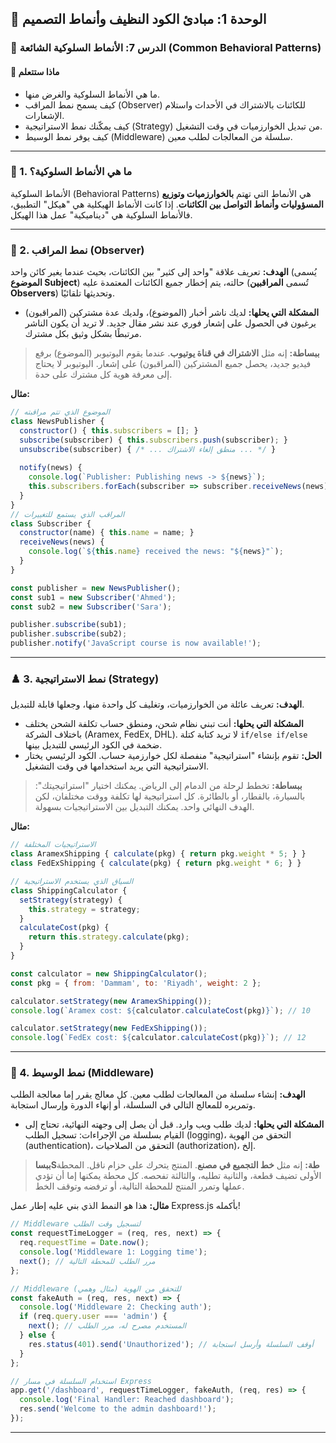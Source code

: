 ## 📐 الوحدة 1: مبادئ الكود النظيف وأنماط التصميم

### 📘 الدرس 7: الأنماط السلوكية الشائعة (Common Behavioral Patterns)

#### 🧠 **ماذا ستتعلم**
* ما هي الأنماط السلوكية والغرض منها.
* كيف يسمح نمط المراقب (Observer) للكائنات بالاشتراك في الأحداث واستلام الإشعارات.
* كيف يمكّنك نمط الاستراتيجية (Strategy) من تبديل الخوارزميات في وقت التشغيل.
* كيف يوفر نمط الوسيط (Middleware) سلسلة من المعالجات لطلب معين.

---
### 🤔 1. ما هي الأنماط السلوكية؟
الأنماط السلوكية (Behavioral Patterns) هي الأنماط التي تهتم **بالخوارزميات وتوزيع المسؤوليات وأنماط التواصل بين الكائنات**. إذا كانت الأنماط الهيكلية هي "هيكل" التطبيق، فالأنماط السلوكية هي "ديناميكية" عمل هذا الهيكل.

---
### 👀 2. نمط المراقب (Observer)
**الهدف:** تعريف علاقة "واحد إلى كثير" بين الكائنات، بحيث عندما يغير كائن واحد (يُسمى **الموضوع Subject**) حالته، يتم إخطار جميع الكائنات المعتمدة عليه (تُسمى **المراقبين Observers**) وتحديثها تلقائيًا.

* **المشكلة التي يحلها:** لديك ناشر أخبار (الموضوع)، ولديك عدة مشتركين (المراقبون) يرغبون في الحصول على إشعار فوري عند نشر مقال جديد. لا تريد أن يكون الناشر مرتبطًا بشكل وثيق بكل مشترك.
> **ببساطة:** إنه مثل **الاشتراك في قناة يوتيوب**. عندما يقوم اليوتيوبر (الموضوع) برفع فيديو جديد، يحصل جميع المشتركين (المراقبون) على إشعار. اليوتيوبر لا يحتاج إلى معرفة هوية كل مشترك على حدة.

**مثال:**
```javascript
// الموضوع الذي تتم مراقبته
class NewsPublisher {
  constructor() { this.subscribers = []; }
  subscribe(subscriber) { this.subscribers.push(subscriber); }
  unsubscribe(subscriber) { /* ... منطق إلغاء الاشتراك ... */ }
  
  notify(news) {
    console.log(`Publisher: Publishing news -> ${news}`);
    this.subscribers.forEach(subscriber => subscriber.receiveNews(news));
  }
}
// المراقب الذي يستمع للتغييرات
class Subscriber {
  constructor(name) { this.name = name; }
  receiveNews(news) {
    console.log(`${this.name} received the news: "${news}"`);
  }
}

const publisher = new NewsPublisher();
const sub1 = new Subscriber('Ahmed');
const sub2 = new Subscriber('Sara');

publisher.subscribe(sub1);
publisher.subscribe(sub2);
publisher.notify('JavaScript course is now available!');
```

---
### ♟️ 3. نمط الاستراتيجية (Strategy)
**الهدف:** تعريف عائلة من الخوارزميات، وتغليف كل واحدة منها، وجعلها قابلة للتبديل.

* **المشكلة التي يحلها:** أنت تبني نظام شحن، ومنطق حساب تكلفة الشحن يختلف باختلاف الشركة (Aramex, FedEx, DHL). لا تريد كتابة كتلة `if/else if/else` ضخمة في الكود الرئيسي للتبديل بينها.
* **الحل:** تقوم بإنشاء "استراتيجية" منفصلة لكل خوارزمية حساب. الكود الرئيسي يختار الاستراتيجية التي يريد استخدامها في وقت التشغيل.
> **ببساطة:** تخطط لرحلة من الدمام إلى الرياض. يمكنك اختيار "استراتيجيتك": بالسيارة، بالقطار، أو بالطائرة. كل استراتيجية لها تكلفة ووقت مختلفان، لكن الهدف النهائي واحد. يمكنك التبديل بين الاستراتيجيات بسهولة.

**مثال:**
```javascript
// الاستراتيجيات المختلفة
class AramexShipping { calculate(pkg) { return pkg.weight * 5; } }
class FedExShipping { calculate(pkg) { return pkg.weight * 6; } }

// السياق الذي يستخدم الاستراتيجية
class ShippingCalculator {
  setStrategy(strategy) {
    this.strategy = strategy;
  }
  calculateCost(pkg) {
    return this.strategy.calculate(pkg);
  }
}

const calculator = new ShippingCalculator();
const pkg = { from: 'Dammam', to: 'Riyadh', weight: 2 };

calculator.setStrategy(new AramexShipping());
console.log(`Aramex cost: ${calculator.calculateCost(pkg)}`); // 10

calculator.setStrategy(new FedExShipping());
console.log(`FedEx cost: ${calculator.calculateCost(pkg)}`); // 12
```

---
### 🔗 4. نمط الوسيط (Middleware)
**الهدف:** إنشاء سلسلة من المعالجات لطلب معين. كل معالج يقرر إما معالجة الطلب وتمريره للمعالج التالي في السلسلة، أو إنهاء الدورة وإرسال استجابة.

* **المشكلة التي يحلها:** لديك طلب ويب وارد. قبل أن يصل إلى وجهته النهائية، تحتاج إلى القيام بسلسلة من الإجراءات: تسجيل الطلب (logging)، التحقق من الهوية (authentication)، التحقق من الصلاحيات (authorization)، إلخ.
> **ببساSطة:** إنه مثل **خط التجميع في مصنع**. المنتج يتحرك على حزام ناقل. المحطة الأولى تضيف قطعة، والثانية تطليه، والثالثة تفحصه. كل محطة يمكنها إما أن تؤدي عملها وتمرر المنتج للمحطة التالية، أو ترفضه وتوقف الخط.

**مثال:** هذا هو النمط الذي بني عليه إطار عمل Express.js بأكمله!
```javascript
// Middleware لتسجيل وقت الطلب
const requestTimeLogger = (req, res, next) => {
  req.requestTime = Date.now();
  console.log('Middleware 1: Logging time');
  next(); // مرر الطلب للمحطة التالية
};

// Middleware للتحقق من الهوية (مثال وهمي)
const fakeAuth = (req, res, next) => {
  console.log('Middleware 2: Checking auth');
  if (req.query.user === 'admin') {
    next(); // المستخدم مصرح له، مرر الطلب
  } else {
    res.status(401).send('Unauthorized'); // أوقف السلسلة وأرسل استجابة
  }
};

// استخدام السلسلة في مسار Express
app.get('/dashboard', requestTimeLogger, fakeAuth, (req, res) => {
  console.log('Final Handler: Reached dashboard');
  res.send('Welcome to the admin dashboard!');
});
```

---
